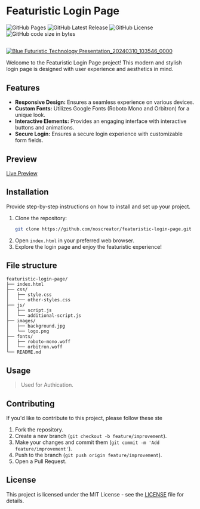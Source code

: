 # Featuristic Login Page

![GitHub Pages](https://img.shields.io/github/deployments/noscreator/featurastic-login-page/github-pages.svg?style=flat-square&color=cyan)
![GitHub Latest Release](https://img.shields.io/github/v/release/noscreator/featurastic-login-page.svg?style=flat-square&color=cyan)
![GitHub License](https://img.shields.io/github/license/noscreator/featurastic-login-page.svg?style=flat-square&color=cyan)
![GitHub code size in bytes](https://img.shields.io/github/languages/code-size/noscreator/featurastic-login-page.svg?style=flat-square&color=cyan)

##

[![Blue Futuristic Technology Presentation_20240310_103546_0000](https://github.com/noscreator/featurastic-login-page/assets/152608930/4543551e-137d-4090-ab4a-51e8f7801237)
](https://youtu.be/rMnDe0iEGRs?si=8w729cX0Lj9Ln0If)

Welcome to the Featuristic Login Page project! This modern and stylish login page is designed with user experience and aesthetics in mind.

## Features

- **Responsive Design:** Ensures a seamless experience on various devices.
- **Custom Fonts:** Utilizes Google Fonts (Roboto Mono and Orbitron) for a unique look.
- **Interactive Elements:** Provides an engaging interface with interactive buttons and animations.
- **Secure Login:** Ensures a secure login experience with customizable form fields.

## Preview
[Live Preview](https://noscreator.github.io/featurastic-login-page/)


## Installation

Provide step-by-step instructions on how to install and set up your project.

1. Clone the repository:
   ```bash
   git clone https://github.com/noscreator/featuristic-login-page.git
   ```
2. Open `index.html` in your preferred web browser.
3. Explore the login page and enjoy the featuristic experience!

## File structure
```plaintext
featuristic-login-page/
├── index.html
├── css/
│   ├── style.css
│   └── other-styles.css
├── js/
│   ├── script.js
│   └── additional-script.js
├── images/
│   ├── background.jpg
│   └── logo.png
├── fonts/
│   ├── roboto-mono.woff
│   └── orbitron.woff
└── README.md
```

## Usage

> Used for Authication.

## Contributing

If you'd like to contribute to this project, please follow these ste

1. Fork the repository.
2. Create a new branch (`git checkout -b feature/improvement`).
3. Make your changes and commit them (`git commit -m 'Add feature/improvement'`).
4. Push to the branch (`git push origin feature/improvement`).
5. Open a Pull Request.

## License

This project is licensed under the MIT License - see the [LICENSE](LICENSE) file for details.
